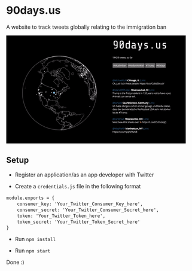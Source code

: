# 90days.us
A website to track tweets globally relating to the immigration ban

![90daysgif](90days-us.gif)

## Setup

- Register an application/as an app developer with Twitter

- Create a `credentials.js` file in the following format

```
module.exports = {
    consumer_key: 'Your_Twitter_Consumer_Key_here',
    consumer_secret: 'Your_Twitter_Consumer_Secret_here',
    token: 'Your_Twitter_Token_here',
    token_secret: 'Your_Twitter_Token_Secret_here'
}
```

- Run `npm install`

- Run `npm start`

Done :) 
